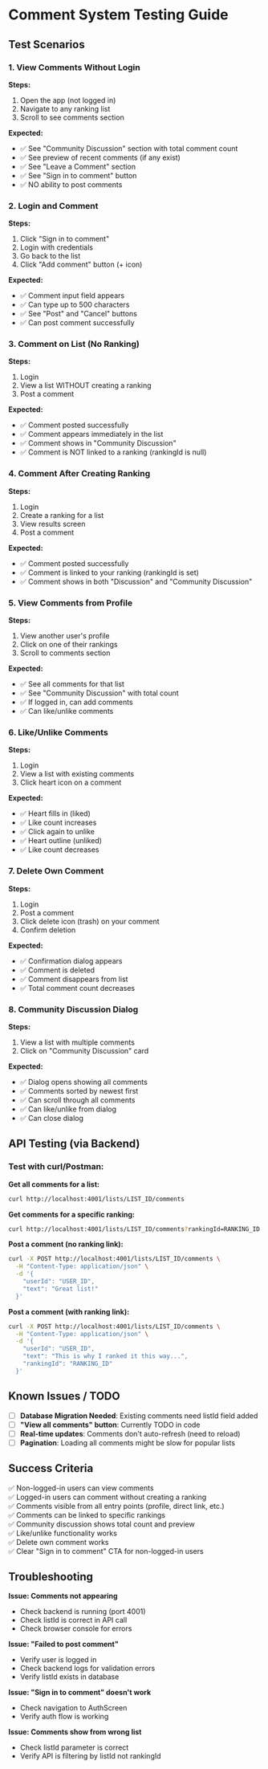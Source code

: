 # Comment System Testing Guide

## Test Scenarios

### 1. **View Comments Without Login**
**Steps:**
1. Open the app (not logged in)
2. Navigate to any ranking list
3. Scroll to see comments section

**Expected:**
- ✅ See "Community Discussion" section with total comment count
- ✅ See preview of recent comments (if any exist)
- ✅ See "Leave a Comment" section
- ✅ See "Sign in to comment" button
- ✅ NO ability to post comments

### 2. **Login and Comment**
**Steps:**
1. Click "Sign in to comment"
2. Login with credentials
3. Go back to the list
4. Click "Add comment" button (+ icon)

**Expected:**
- ✅ Comment input field appears
- ✅ Can type up to 500 characters
- ✅ See "Post" and "Cancel" buttons
- ✅ Can post comment successfully

### 3. **Comment on List (No Ranking)**
**Steps:**
1. Login
2. View a list WITHOUT creating a ranking
3. Post a comment

**Expected:**
- ✅ Comment posted successfully
- ✅ Comment appears immediately in the list
- ✅ Comment shows in "Community Discussion"
- ✅ Comment is NOT linked to a ranking (rankingId is null)

### 4. **Comment After Creating Ranking**
**Steps:**
1. Login
2. Create a ranking for a list
3. View results screen
4. Post a comment

**Expected:**
- ✅ Comment posted successfully
- ✅ Comment is linked to your ranking (rankingId is set)
- ✅ Comment shows in both "Discussion" and "Community Discussion"

### 5. **View Comments from Profile**
**Steps:**
1. View another user's profile
2. Click on one of their rankings
3. Scroll to comments section

**Expected:**
- ✅ See all comments for that list
- ✅ See "Community Discussion" with total count
- ✅ If logged in, can add comments
- ✅ Can like/unlike comments

### 6. **Like/Unlike Comments**
**Steps:**
1. Login
2. View a list with existing comments
3. Click heart icon on a comment

**Expected:**
- ✅ Heart fills in (liked)
- ✅ Like count increases
- ✅ Click again to unlike
- ✅ Heart outline (unliked)
- ✅ Like count decreases

### 7. **Delete Own Comment**
**Steps:**
1. Login
2. Post a comment
3. Click delete icon (trash) on your comment
4. Confirm deletion

**Expected:**
- ✅ Confirmation dialog appears
- ✅ Comment is deleted
- ✅ Comment disappears from list
- ✅ Total comment count decreases

### 8. **Community Discussion Dialog**
**Steps:**
1. View a list with multiple comments
2. Click on "Community Discussion" card

**Expected:**
- ✅ Dialog opens showing all comments
- ✅ Comments sorted by newest first
- ✅ Can scroll through all comments
- ✅ Can like/unlike from dialog
- ✅ Can close dialog

## API Testing (via Backend)

### Test with curl/Postman:

**Get all comments for a list:**
```bash
curl http://localhost:4001/lists/LIST_ID/comments
```

**Get comments for a specific ranking:**
```bash
curl http://localhost:4001/lists/LIST_ID/comments?rankingId=RANKING_ID
```

**Post a comment (no ranking link):**
```bash
curl -X POST http://localhost:4001/lists/LIST_ID/comments \
  -H "Content-Type: application/json" \
  -d '{
    "userId": "USER_ID",
    "text": "Great list!"
  }'
```

**Post a comment (with ranking link):**
```bash
curl -X POST http://localhost:4001/lists/LIST_ID/comments \
  -H "Content-Type: application/json" \
  -d '{
    "userId": "USER_ID",
    "text": "This is why I ranked it this way...",
    "rankingId": "RANKING_ID"
  }'
```

## Known Issues / TODO

- [ ] **Database Migration Needed**: Existing comments need listId field added
- [ ] **"View all comments" button**: Currently TODO in code
- [ ] **Real-time updates**: Comments don't auto-refresh (need to reload)
- [ ] **Pagination**: Loading all comments might be slow for popular lists

## Success Criteria

✅ Non-logged-in users can view comments  
✅ Logged-in users can comment without creating a ranking  
✅ Comments visible from all entry points (profile, direct link, etc.)  
✅ Comments can be linked to specific rankings  
✅ Community discussion shows total count and preview  
✅ Like/unlike functionality works  
✅ Delete own comment works  
✅ Clear "Sign in to comment" CTA for non-logged-in users  

## Troubleshooting

**Issue: Comments not appearing**
- Check backend is running (port 4001)
- Check listId is correct in API call
- Check browser console for errors

**Issue: "Failed to post comment"**
- Verify user is logged in
- Check backend logs for validation errors
- Verify listId exists in database

**Issue: "Sign in to comment" doesn't work**
- Check navigation to AuthScreen
- Verify auth flow is working

**Issue: Comments show from wrong list**
- Check listId parameter is correct
- Verify API is filtering by listId not rankingId
